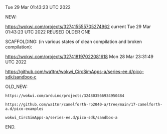 Tue 29 Mar 01:43:23 UTC 2022

  NEW:

  https://wokwi.com/projects/327415555705274962  current Tue 29 Mar 01:43:23 UTC 2022  REUSED OLDER ONE

  SCAFFOLDING:  (in various states of clean compilation and broken compilation):
  
  https://wokwi.com/projects/327418197022081618    Mon 28 Mar 23:31:49 UTC 2022

  https://github.com/wa1tnr/wokwi_CircSimApps-a/series-ee.d/pico-sdk/sandbox-c

  OLD_NEW:

    https://wokwi.com/arduino/projects/324803566934950484

    https://github.com/wa1tnr/camelforth-rp2040-a/tree/main/17-camelforth-a.d/pico-examples

    wokwi_CircSimApps-a/series-ee.d/pico-sdk/sandbox-a

END.
